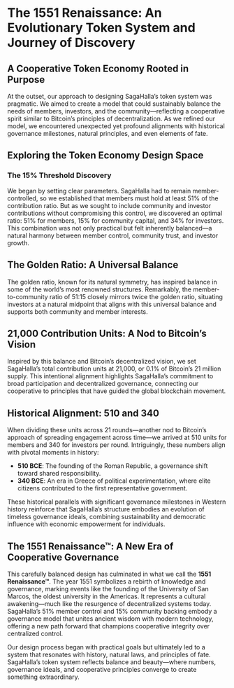 # The 1551 Renaissance: An Evolutionary Token System and Journey of Discovery

## A Cooperative Token Economy Rooted in Purpose

At the outset, our approach to designing SagaHalla’s token system was pragmatic. We aimed to create a model that could sustainably balance the needs of members, investors, and the community—reflecting a cooperative spirit similar to Bitcoin’s principles of decentralization. As we refined our model, we encountered unexpected yet profound alignments with historical governance milestones, natural principles, and even elements of fate.

## Exploring the Token Economy Design Space

### The 15% Threshold Discovery

We began by setting clear parameters. SagaHalla had to remain member-controlled, so we established that members must hold at least 51% of the contribution ratio. But as we sought to include community and investor contributions without compromising this control, we discovered an optimal ratio: 51% for members, 15% for community capital, and 34% for investors. This combination was not only practical but felt inherently balanced—a natural harmony between member control, community trust, and investor growth.

## The Golden Ratio: A Universal Balance

The golden ratio, known for its natural symmetry, has inspired balance in some of the world’s most renowned structures. Remarkably, the member-to-community ratio of 51:15 closely mirrors twice the golden ratio, situating investors at a natural midpoint that aligns with this universal balance and supports both community and member interests.

## 21,000 Contribution Units: A Nod to Bitcoin’s Vision

Inspired by this balance and Bitcoin’s decentralized vision, we set SagaHalla’s total contribution units at 21,000, or 0.1% of Bitcoin’s 21 million supply. This intentional alignment highlights SagaHalla’s commitment to broad participation and decentralized governance, connecting our cooperative to principles that have guided the global blockchain movement.

## Historical Alignment: 510 and 340

When dividing these units across 21 rounds—another nod to Bitcoin’s approach of spreading engagement across time—we arrived at 510 units for members and 340 for investors per round. Intriguingly, these numbers align with pivotal moments in history:

- **510 BCE**: The founding of the Roman Republic, a governance shift toward shared responsibility.
- **340 BCE**: An era in Greece of political experimentation, where elite citizens contributed to the first representative government.

These historical parallels with significant governance milestones in Western history reinforce that SagaHalla’s structure embodies an evolution of timeless governance ideals, combining sustainability and democratic influence with economic empowerment for individuals.

## The 1551 Renaissance™: A New Era of Cooperative Governance

This carefully balanced design has culminated in what we call the **1551 Renaissance™**. The year 1551 symbolizes a rebirth of knowledge and governance, marking events like the founding of the University of San Marcos, the oldest university in the Americas. It represents a cultural awakening—much like the resurgence of decentralized systems today. SagaHalla’s 51% member control and 15% community backing embody a governance model that unites ancient wisdom with modern technology, offering a new path forward that champions cooperative integrity over centralized control.

Our design process began with practical goals but ultimately led to a system that resonates with history, natural laws, and principles of fate. SagaHalla’s token system reflects balance and beauty—where numbers, governance ideals, and cooperative principles converge to create something extraordinary.


